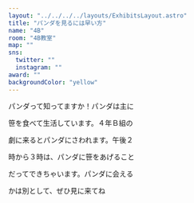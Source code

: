 ```yaml
---
layout: "../../../../layouts/ExhibitsLayout.astro"
title: "パンダを見るには早い方"
name: "4B"
room: "4B教室"
map: ""
sns:
  twitter: ""
  instagram: ""
award: ""
backgroundColor: "yellow"
---
```


パンダって知ってますか！パンダは主に

笹を食べて生活しています。４年Ｂ組の

劇に来るとパンダにさわれます。午後２

時から３時は、パンダに笹をあげること

だってできちゃいます。パンダに会える

かは別として、ぜひ見に来てね
